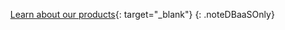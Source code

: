     [Learn about our products](https://www.splicemachine.com/get-started/){: target="_blank"}
{: .noteDBaaSOnly}
